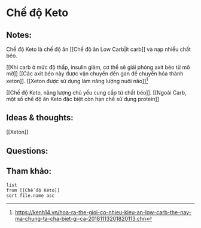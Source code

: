 # Chế độ Keto

## Notes:
Chế độ Keto là chế độ ăn [[Chế độ ăn Low Carb|ít carb]] và nạp nhiều chất béo. 

[[Khi carb ở mức độ thấp, insulin giảm, cơ thể sẽ giải phóng axit béo từ mô mỡ]]
[[Các axit béo này được vận chuyển đến gan để chuyển hóa thành xeton]]. [[Xeton được sử dụng làm năng lượng nuôi não]][^1]

[[Chế độ Keto, năng lượng chủ yếu cung cấp từ chất béo]]. [[Ngoài Carb, một số chế độ ăn Keto đặc biệt còn hạn chế sử dụng protein]]

## Ideas & thoughts:
[[Xeton]]

## Questions:


## Tham khảo:
```dataview
list
from [[Chế độ Keto]]
sort file.name asc
```
[^1]: https://kenh14.vn/hoa-ra-the-gioi-co-nhieu-kieu-an-low-carb-the-nay-ma-chung-ta-cha-biet-gi-ca-20181113201820113.chn